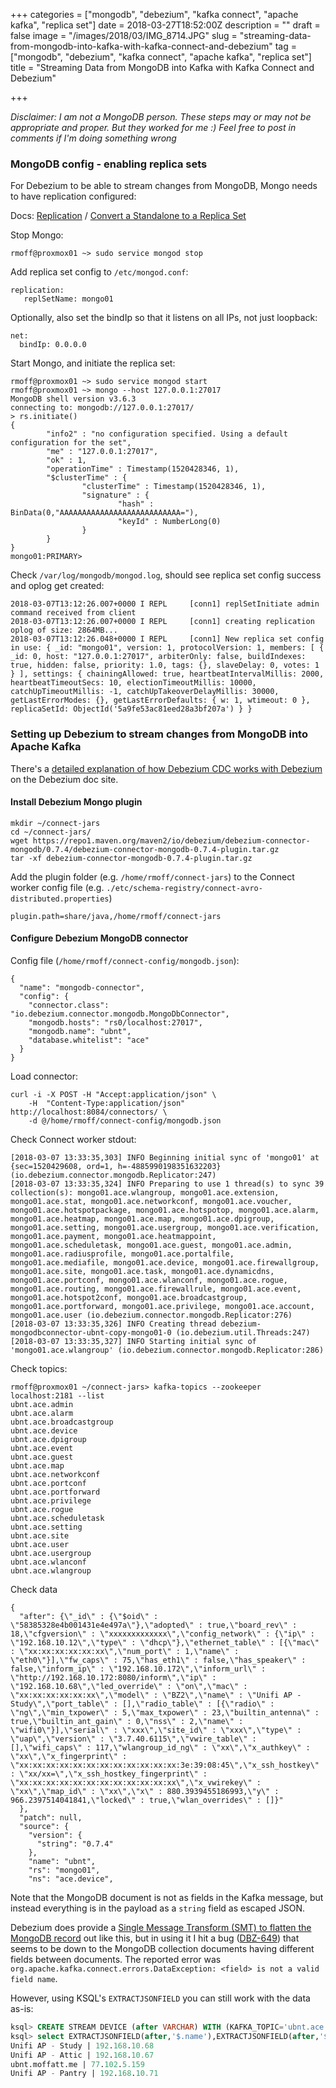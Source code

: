 +++
categories = ["mongodb", "debezium", "kafka connect", "apache kafka", "replica set"]
date = 2018-03-27T18:52:00Z
description = ""
draft = false
image = "/images/2018/03/IMG_8714.JPG"
slug = "streaming-data-from-mongodb-into-kafka-with-kafka-connect-and-debezium"
tag = ["mongodb", "debezium", "kafka connect", "apache kafka", "replica set"]
title = "Streaming Data from MongoDB into Kafka with Kafka Connect and Debezium"

+++

_Disclaimer: I am not a MongoDB person. These steps may or may not be appropriate and proper. But they worked for me :) Feel free to post in comments if I'm doing something wrong_

### MongoDB config - enabling replica sets

For Debezium to be able to stream changes from MongoDB, Mongo needs to have replication configured:

Docs: [Replication](https://docs.mongodb.com/manual/replication/) / [Convert a Standalone to a Replica Set](https://docs.mongodb.com/manual/tutorial/convert-standalone-to-replica-set/)

Stop Mongo:

```
rmoff@proxmox01 ~> sudo service mongod stop
```

Add replica set config to `/etc/mongod.conf`:

```
replication:
   replSetName: mongo01
```

Optionally, also set the bindIp so that it listens on all IPs, not just loopback:

```
net:
  bindIp: 0.0.0.0
```

Start Mongo, and initiate the replica set:

```
rmoff@proxmox01 ~> sudo service mongod start
rmoff@proxmox01 ~> mongo --host 127.0.0.1:27017
MongoDB shell version v3.6.3
connecting to: mongodb://127.0.0.1:27017/
> rs.initiate()
{
        "info2" : "no configuration specified. Using a default configuration for the set",
        "me" : "127.0.0.1:27017",
        "ok" : 1,
        "operationTime" : Timestamp(1520428346, 1),
        "$clusterTime" : {
                "clusterTime" : Timestamp(1520428346, 1),
                "signature" : {
                        "hash" : BinData(0,"AAAAAAAAAAAAAAAAAAAAAAAAAAA="),
                        "keyId" : NumberLong(0)
                }
        }
}
mongo01:PRIMARY>
```

Check `/var/log/mongodb/mongod.log`, should see replica set config success and oplog get created:

```
2018-03-07T13:12:26.007+0000 I REPL     [conn1] replSetInitiate admin command received from client
2018-03-07T13:12:26.007+0000 I REPL     [conn1] creating replication oplog of size: 2864MB...
2018-03-07T13:12:26.048+0000 I REPL     [conn1] New replica set config in use: { _id: "mongo01", version: 1, protocolVersion: 1, members: [ { _id: 0, host: "127.0.0.1:27017", arbiterOnly: false, buildIndexes: true, hidden: false, priority: 1.0, tags: {}, slaveDelay: 0, votes: 1 } ], settings: { chainingAllowed: true, heartbeatIntervalMillis: 2000, heartbeatTimeoutSecs: 10, electionTimeoutMillis: 10000, catchUpTimeoutMillis: -1, catchUpTakeoverDelayMillis: 30000, getLastErrorModes: {}, getLastErrorDefaults: { w: 1, wtimeout: 0 }, replicaSetId: ObjectId('5a9fe53ac81eed28a3bf207a') } }
```

### Setting up Debezium to stream changes from MongoDB into Apache Kafka

There's a [detailed explanation of how Debezium CDC works with Debezium](http://debezium.io/docs/connectors/mongodb/) on the Debezium doc site.

#### Install Debezium Mongo plugin

```
mkdir ~/connect-jars
cd ~/connect-jars/
wget https://repo1.maven.org/maven2/io/debezium/debezium-connector-mongodb/0.7.4/debezium-connector-mongodb-0.7.4-plugin.tar.gz
tar -xf debezium-connector-mongodb-0.7.4-plugin.tar.gz
```

Add the plugin folder (e.g. `/home/rmoff/connect-jars`) to the Connect worker config file (e.g. `./etc/schema-registry/connect-avro-distributed.properties`)

```
plugin.path=share/java,/home/rmoff/connect-jars
```

#### Configure Debezium MongoDB connector

Config file (`/home/rmoff/connect-config/mongodb.json`):

```
{
  "name": "mongodb-connector",
  "config": {
    "connector.class": "io.debezium.connector.mongodb.MongoDbConnector",
    "mongodb.hosts": "rs0/localhost:27017",
    "mongodb.name": "ubnt",
    "database.whitelist": "ace"
  }
}
```

Load connector:

```
curl -i -X POST -H "Accept:application/json" \
    -H  "Content-Type:application/json" http://localhost:8084/connectors/ \
    -d @/home/rmoff/connect-config/mongodb.json
```

Check Connect worker stdout:

```
[2018-03-07 13:33:35,303] INFO Beginning initial sync of 'mongo01' at {sec=1520429608, ord=1, h=-4885990198351632203} (io.debezium.connector.mongodb.Replicator:247)
[2018-03-07 13:33:35,324] INFO Preparing to use 1 thread(s) to sync 39 collection(s): mongo01.ace.wlangroup, mongo01.ace.extension, mongo01.ace.stat, mongo01.ace.networkconf, mongo01.ace.voucher, mongo01.ace.hotspotpackage, mongo01.ace.hotspotop, mongo01.ace.alarm, mongo01.ace.heatmap, mongo01.ace.map, mongo01.ace.dpigroup, mongo01.ace.setting, mongo01.ace.usergroup, mongo01.ace.verification, mongo01.ace.payment, mongo01.ace.heatmappoint, mongo01.ace.scheduletask, mongo01.ace.guest, mongo01.ace.admin, mongo01.ace.radiusprofile, mongo01.ace.portalfile, mongo01.ace.mediafile, mongo01.ace.device, mongo01.ace.firewallgroup, mongo01.ace.site, mongo01.ace.task, mongo01.ace.dynamicdns, mongo01.ace.portconf, mongo01.ace.wlanconf, mongo01.ace.rogue, mongo01.ace.routing, mongo01.ace.firewallrule, mongo01.ace.event, mongo01.ace.hotspot2conf, mongo01.ace.broadcastgroup, mongo01.ace.portforward, mongo01.ace.privilege, mongo01.ace.account, mongo01.ace.user (io.debezium.connector.mongodb.Replicator:276)
[2018-03-07 13:33:35,326] INFO Creating thread debezium-mongodbconnector-ubnt-copy-mongo01-0 (io.debezium.util.Threads:247)
[2018-03-07 13:33:35,327] INFO Starting initial sync of 'mongo01.ace.wlangroup' (io.debezium.connector.mongodb.Replicator:286)
```

Check topics:

```
rmoff@proxmox01 ~/connect-jars> kafka-topics --zookeeper localhost:2181 --list
ubnt.ace.admin
ubnt.ace.alarm
ubnt.ace.broadcastgroup
ubnt.ace.device
ubnt.ace.dpigroup
ubnt.ace.event
ubnt.ace.guest
ubnt.ace.map
ubnt.ace.networkconf
ubnt.ace.portconf
ubnt.ace.portforward
ubnt.ace.privilege
ubnt.ace.rogue
ubnt.ace.scheduletask
ubnt.ace.setting
ubnt.ace.site
ubnt.ace.user
ubnt.ace.usergroup
ubnt.ace.wlanconf
ubnt.ace.wlangroup
```

Check data

```$ kafka-avro-console-consumer  --bootstrap-server localhost:9092 --property schema.registry.url=http://localhost:8081 --topic ubnt.ace.device --from-beginning | jq '.'
{
  "after": {\"_id\" : {\"$oid\" : \"58385328e4b001431e4e497a\"},\"adopted\" : true,\"board_rev\" : 18,\"cfgversion\" : \"xxxxxxxxxxxxx\",\"config_network\" : {\"ip\" : \"192.168.10.12\",\"type\" : \"dhcp\"},\"ethernet_table\" : [{\"mac\" : \"xx:xx:xx:xx:xx:xx\",\"num_port\" : 1,\"name\" : \"eth0\"}],\"fw_caps\" : 75,\"has_eth1\" : false,\"has_speaker\" : false,\"inform_ip\" : \"192.168.10.172\",\"inform_url\" : \"http://192.168.10.172:8080/inform\",\"ip\" : \"192.168.10.68\",\"led_override\" : \"on\",\"mac\" : \"xx:xx:xx:xx:xx:xx\",\"model\" : \"BZ2\",\"name\" : \"Unifi AP - Study\",\"port_table\" : [],\"radio_table\" : [{\"radio\" : \"ng\",\"min_txpower\" : 5,\"max_txpower\" : 23,\"builtin_antenna\" : true,\"builtin_ant_gain\" : 0,\"nss\" : 2,\"name\" : \"wifi0\"}],\"serial\" : \"xxx\",\"site_id\" : \"xxx\",\"type\" : \"uap\",\"version\" : \"3.7.40.6115\",\"vwire_table\" : [],\"wifi_caps\" : 117,\"wlangroup_id_ng\" : \"xx\",\"x_authkey\" : \"xx\",\"x_fingerprint\" : \"xx:xx:xx:xx:xx:xx:xx:xx:xx:xx:xx:xx:3e:39:08:45\",\"x_ssh_hostkey\" : \"xx/xx=\",\"x_ssh_hostkey_fingerprint\" : \"xx:xx:xx:xx:xx:xx:xx:xx:xx:xx:xx:xx\",\"x_vwirekey\" : \"xx\",\"map_id\" : \"xx\",\"x\" : 880.3939455186993,\"y\" : 966.2397514041841,\"locked\" : true,\"wlan_overrides\" : []}"
  },
  "patch": null,
  "source": {
    "version": {
      "string": "0.7.4"
    },
    "name": "ubnt",
    "rs": "mongo01",
    "ns": "ace.device",
```

Note that the MongoDB document is not as fields in the Kafka message, but instead everything is in the payload as a `string` field as escaped JSON.

Debezium does provide a [Single Message Transform (SMT) to flatten the MongoDB record](http://debezium.io/docs/configuration/mongodb-event-flattening/) out like this, but in using it I hit a bug ([DBZ-649](https://issues.jboss.org/browse/DBZ-649)) that seems to be down to the MongoDB collection documents having different fields between documents. The reported error was `org.apache.kafka.connect.errors.DataException: <field> is not a valid field name`.

However, using KSQL's `EXTRACTJSONFIELD` you can still work with the data as-is:

```sql
ksql> CREATE STREAM DEVICE (after VARCHAR) WITH (KAFKA_TOPIC='ubnt.ace.device-07',VALUE_FORMAT='JSON');
ksql> select EXTRACTJSONFIELD(after,'$.name'),EXTRACTJSONFIELD(after,'$.ip') from device;
Unifi AP - Study | 192.168.10.68
Unifi AP - Attic | 192.168.10.67
ubnt.moffatt.me | 77.102.5.159
Unifi AP - Pantry | 192.168.10.71
```
